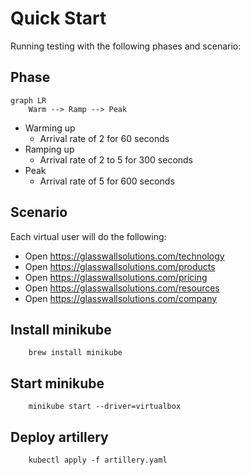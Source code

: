 # Quick Start 
Running testing with the following phases and scenario:
## Phase
```mermaid
graph LR
    Warm --> Ramp --> Peak
```
- Warming up 
    - Arrival rate of 2 for 60 seconds
- Ramping up
    - Arrival rate of 2 to 5 for 300 seconds
- Peak
    - Arrival rate of 5 for 600 seconds
## Scenario
Each virtual user will do the following:
- Open https://glasswallsolutions.com/technology
- Open https://glasswallsolutions.com/products
- Open https://glasswallsolutions.com/pricing
- Open https://glasswallsolutions.com/resources
- Open https://glasswallsolutions.com/company
## Install minikube
```
    brew install minikube
```
## Start minikube
```
    minikube start --driver=virtualbox
```
## Deploy artillery
```
    kubectl apply -f artillery.yaml
```
